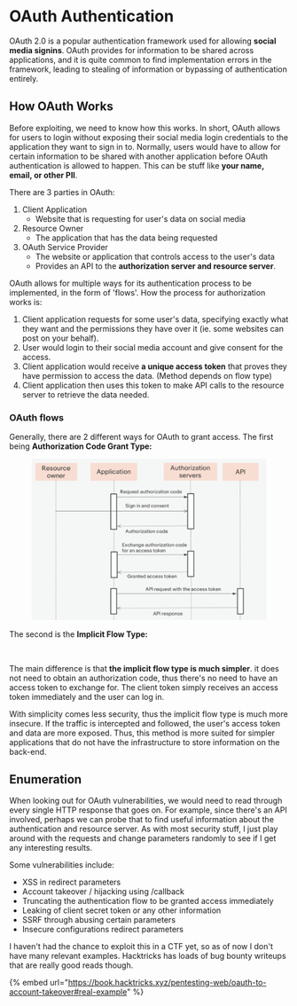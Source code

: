 # OAuth Authentication

OAuth 2.0 is a popular authentication framework used for allowing **social media signins**. OAuth provides for information to be shared across applications, and it is quite common to find implementation errors in the framework, leading to stealing of information or bypassing of authentication entirely.

## How OAuth Works

Before exploiting, we need to know how this works. In short, OAuth allows for users to login without exposing their social media login credentials to the application they want to sign in to. Normally, users would have to allow for certain information to be shared with another application before OAuth authentication is allowed to happen. This can be stuff like **your name, email, or other PII**.&#x20;

There are 3 parties in OAuth:

1. Client Application
   * Website that is requesting for user's data on social media
2. Resource Owner
   * The application that has the data being requested
3. OAuth Service Provider
   * The website or application that controls access to the user's data
   * Provides an API to the **authorization server and resource server**.

OAuth allows for multiple ways for its authentication process to be implemented, in the form of 'flows'. How the process for authorization works is:

1. Client application requests for some user's data, specifying exactly what they want and the permissions they have over it (ie. some websites can post on your behalf).
2. User would login to their social media account and give consent for the access.&#x20;
3. Client application would receive **a unique access token** that proves they have permission to access the data. (Method depends on flow type)
4. Client application then uses this token to make API calls to the resource server to retrieve the data needed.

### OAuth flows

Generally, there are 2 different ways for OAuth to grant access. The first being **Authorization Code Grant Type:**

<figure><img src="../.gitbook/assets/image (5) (5) (1).png" alt=""><figcaption></figcaption></figure>

The second is the **Implicit Flow Type:**

<figure><img src="../.gitbook/assets/image (3) (2) (1) (2).png" alt=""><figcaption></figcaption></figure>

The main difference is that **the implicit flow type is much simpler**. it does not need to obtain an authorization code, thus there's no need to have an access token to exchange for. The client token simply receives an access token immediately and the user can log in.&#x20;

With simplicity comes less security, thus the implicit flow type is much more insecure. If the traffic is intercepted and followed, the user's access token and data are more exposed. Thus, this method is more suited for simpler applications that do not have the infrastructure to store information on the back-end.&#x20;

## Enumeration

When looking out for OAuth vulnerabilities, we would need to read through every single HTTP response that goes on. For example, since there's an API involved, perhaps we can probe that to find useful information about the authentication and resource server. As with most security stuff, I just play around with the requests and change parameters randomly to see if I get any interesting results.&#x20;

Some vulnerabilities include:

* XSS in redirect parameters
* Account takeover / hijacking using /callback&#x20;
* Truncating the authentication flow to be granted access immediately
* Leaking of client secret token or any other information
* SSRF through abusing certain parameters
* Insecure configurations redirect parameters

I haven't had the chance to exploit this in a CTF yet, so as of now I don't have many relevant examples. Hacktricks has loads of bug bounty writeups that are really good reads though.

{% embed url="https://book.hacktricks.xyz/pentesting-web/oauth-to-account-takeover#real-example" %}


